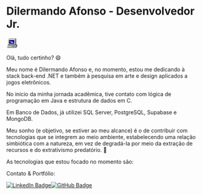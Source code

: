 
# Dilermando Afonso - Desenvolvedor Jr.

<img src=https://github.com/TheDudeThatCode/TheDudeThatCode/blob/master/Assets/PC.gif width="30">


Olá, tudo certinho? 😄

Meu nome é Dilermando Afonso e, no momento, estou me dedicando à stack back-end .NET e também à pesquisa em arte e design aplicados a jogos eletrônicos.

No início da minha jornada acadêmica, tive contato com lógica de programação em Java e estrutura de dados em C.

Em Banco de Dados, já utilizei SQL Server, PostgreSQL, Supabase e MongoDB.

Meu sonho (e objetivo, se estiver ao meu alcance) é o de contribuir com tecnologias que se integrem ao meio ambiente, estabelecendo uma relação simbiótica com a natureza, em vez de degradá-la por meio da extração de recursos e do extrativismo predatório. 🌱

As tecnologias que estou focado no momento são:


Contato & Portfólio:

[![LinkedIn Badge](https://img.shields.io/badge/-LinkedIn-blue?style=flat-square&logo=Linkedin&logoColor=white)](https://www.linkedin.com/in/seu-perfil)[![GitHub Badge](https://img.shields.io/badge/-GitHub-black?style=flat-square&logo=GitHub&logoColor=white)](https://github.com/dilermandoAfonso)




<!---
dilermandoAfonso/dilermandoAfonso is a ✨ special ✨ repository because its `README.md` (this file) appears on your GitHub profile.
You can click the Preview link to take a look at your changes.
--->
